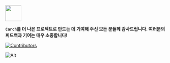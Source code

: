 <img src="https://cdn-icons-png.flaticon.com/128/4587/4587595.png" width="50" />

**`Carch`를 더 나은 프로젝트로 만드는 데 기여해 주신 모든 분들께 감사드립니다. 여러분의 피드백과 기여는 매우 소중합니다!**

[![Contributors](https://contrib.rocks/image?repo=harilvfs/carch)](https://github.com/harilvfs/carch/graphs/contributors)

![Alt](https://repobeats.axiom.co/api/embed/4d5c2488d768e7beee43c843c179917fe2a2bca1.svg)